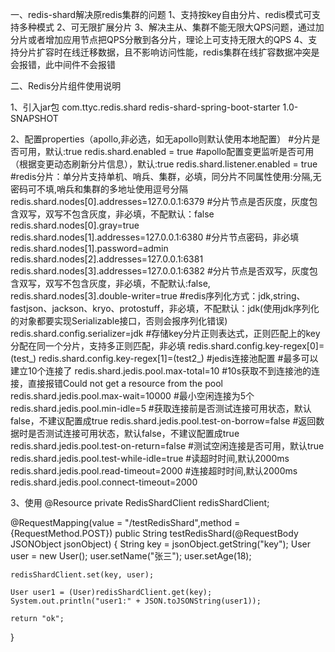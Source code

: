 一、redis-shard解决原redis集群的问题
1、支持按key自由分片、redis模式可支持多种模式
2、可无限扩展分片
3、解决主从、集群不能无限大QPS问题，通过加分片或者增加应用节点把QPS分散到各分片，理论上可支持无限大的QPS
4、支持分片扩容时在线迁移数据，且不影响访问性能，redis集群在线扩容数据冲突是会报错，此中间件不会报错


二、Redis分片组件使用说明

1、引入jar包
<dependency>
    <groupId>com.ttyc.redis.shard</groupId>
    <artifactId>redis-shard-spring-boot-starter</artifactId>
    <version>1.0-SNAPSHOT</version>
</dependency>

2、配置properties（apollo,非必选，如无apollo则默认使用本地配置）
#分片是否可用，默认:true
redis.shard.enabled = true
#apollo配置变更监听是否可用（根据变更动态刷新分片信息），默认:true
redis.shard.listener.enabled = true
#redis分片：单分片支持单机、哨兵、集群，必填，同分片不同属性使用:分隔,无密码可不填,哨兵和集群的多地址使用逗号分隔
redis.shard.nodes[0].addresses=127.0.0.1:6379
#分片节点是否灰度，灰度包含双写，双写不包含灰度，非必填，不配默认：false
redis.shard.nodes[0].gray=true
redis.shard.nodes[1].addresses=127.0.0.1:6380
#分片节点密码，非必填
redis.shard.nodes[1].password=admin
redis.shard.nodes[2].addresses=127.0.0.1:6381
redis.shard.nodes[3].addresses=127.0.0.1:6382
#分片节点是否双写，灰度包含双写，双写不包含灰度，非必填，不配默认:false,
redis.shard.nodes[3].double-writer=true
#redis序列化方式：jdk,string、fastjson、jackson、kryo、protostuff，非必填，不配默认：jdk(使用jdk序列化的对象都要实现Serializable接口，否则会报序列化错误)
redis.shard.config.serializer=jdk
#存储key分片正则表达式，正则匹配上的key分配在同一个分片，支持多正则匹配，非必填
redis.shard.config.key-regex[0]=(test_)
redis.shard.config.key-regex[1]=(test2_)
#jedis连接池配置
#最多可以建立10个连接了
redis.shard.jedis.pool.max-total=10
#10s获取不到连接池的连接，直接报错Could not get a resource from the pool
redis.shard.jedis.pool.max-wait=10000
#最小空闲连接为5个
redis.shard.jedis.pool.min-idle=5
#获取连接前是否测试连接可用状态，默认false，不建议配置成true
redis.shard.jedis.pool.test-on-borrow=false
#返回数据时是否测试连接可用状态，默认false，不建议配置成true
redis.shard.jedis.pool.test-on-return=false
#测试空闲连接是否可用，默认true
redis.shard.jedis.pool.test-while-idle=true
#读超时时间,默认2000ms
redis.shard.jedis.pool.read-timeout=2000
#连接超时时间,默认2000ms
redis.shard.jedis.pool.connect-timeout=2000


3、使用
@Resource
private RedisShardClient redisShardClient;

@RequestMapping(value = "/testRedisShard",method = {RequestMethod.POST})
public String testRedisShard(@RequestBody JSONObject jsonObject) {
    String key = jsonObject.getString("key");
    User user = new User();
    user.setName("张三");
    user.setAge(18);

    redisShardClient.set(key, user);

    User user1 = (User)redisShardClient.get(key);
    System.out.println("user1:" + JSON.toJSONString(user1));
 
    return "ok";
}